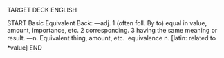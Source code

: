 TARGET DECK
ENGLISH

START
Basic
Equivalent
Back: —adj. 1 (often foll. By to) equal in value, amount, importance, etc. 2 corresponding. 3 having the same meaning or result. —n. Equivalent thing, amount, etc.  equivalence n. [latin: related to *value]
END
